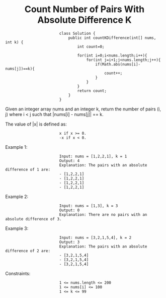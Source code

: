 <h1 align= "center">Count Number of Pairs With Absolute Difference K</h1>


                            class Solution {
                                public int countKDifference(int[] nums, int k) {
                                    int count=0;
                                    
                                    for(int i=0;i<nums.length;i++){
                                        for(int j=i+1;j<nums.length;j++){
                                            if(Math.abs(nums[i]-nums[j])==k){
                                                count++;
                                            }
                                        }
                                    }
                                    return count;
                                }
                            }

Given an integer array nums and an integer k, return the number of pairs (i, j) where i < j such that |nums[i] - nums[j]| == k.

The value of |x| is defined as:

                            x if x >= 0.
                            -x if x < 0.
Example 1:

                            Input: nums = [1,2,2,1], k = 1
                            Output: 4
                            Explanation: The pairs with an absolute difference of 1 are:
                            - [1,2,2,1]
                            - [1,2,2,1]
                            - [1,2,2,1]
                            - [1,2,2,1]
Example 2:

                            Input: nums = [1,3], k = 3
                            Output: 0
                            Explanation: There are no pairs with an absolute difference of 3.

Example 3:

                            Input: nums = [3,2,1,5,4], k = 2
                            Output: 3
                            Explanation: The pairs with an absolute difference of 2 are:
                            - [3,2,1,5,4]
                            - [3,2,1,5,4]
                            - [3,2,1,5,4]
 

Constraints:

                            1 <= nums.length <= 200
                            1 <= nums[i] <= 100
                            1 <= k <= 99